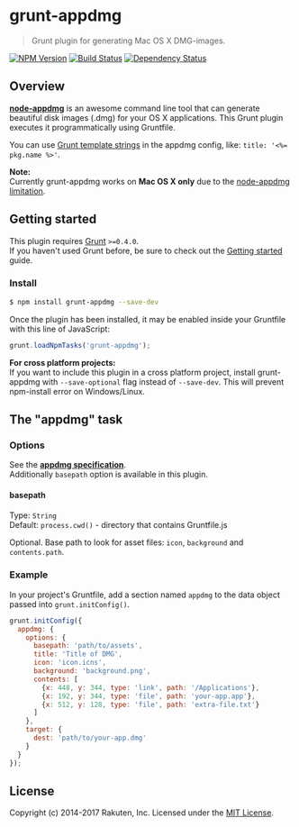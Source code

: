 # grunt-appdmg
> Grunt plugin for generating Mac OS X DMG-images.

[![NPM Version][npm-image]][npm-url]
[![Build Status][travis-image]][travis-url]
[![Dependency Status][deps-image]][deps-url]

## Overview
**[node-appdmg](https://github.com/LinusU/node-appdmg)** is an awesome command line tool that can generate beautiful disk images (.dmg) for your OS X applications.
This Grunt plugin executes it programmatically using Gruntfile.

You can use [Grunt template strings](http://gruntjs.com/api/grunt.template) in the appdmg config, like: `title: '<%= pkg.name %>'`.

**Note:**  
Currently grunt-appdmg works on **Mac OS X only** due to the [node-appdmg limitation](https://github.com/LinusU/node-appdmg/issues/14).

## Getting started

This plugin requires [Grunt](http://gruntjs.com/) `>=0.4.0`.  
If you haven't used Grunt before, be sure to check out the [Getting started](http://gruntjs.com/getting-started) guide.

### Install
```sh
$ npm install grunt-appdmg --save-dev
```

Once the plugin has been installed, it may be enabled inside your Gruntfile with this line of JavaScript:

```js
grunt.loadNpmTasks('grunt-appdmg');
```

**For cross platform projects:**  
If you want to include this plugin in a cross platform project, install grunt-appdmg with `--save-optional` flag instead of `--save-dev`.
This will prevent npm-install error on Windows/Linux.

## The "appdmg" task

### Options
See the **[appdmg specification](https://github.com/LinusU/node-appdmg#json-input)**.  
Additionally `basepath` option is available in this plugin.

#### basepath
Type: `String`  
Default: `process.cwd()` - directory that contains Gruntfile.js

Optional. Base path to look for asset files: `icon`, `background` and `contents.path`.

### Example
In your project's Gruntfile, add a section named `appdmg` to the data object passed into `grunt.initConfig()`.

```js
grunt.initConfig({
  appdmg: {
    options: {
      basepath: 'path/to/assets',
      title: 'Title of DMG',
      icon: 'icon.icns',
      background: 'background.png',
      contents: [
        {x: 448, y: 344, type: 'link', path: '/Applications'},
        {x: 192, y: 344, type: 'file', path: 'your-app.app'},
        {x: 512, y: 128, type: 'file', path: 'extra-file.txt'}
      ]
    },
    target: {
      dest: 'path/to/your-app.dmg'
    }
  }
});
```

## License
Copyright (c) 2014-2017 Rakuten, Inc.
Licensed under the [MIT License](LICENSE).

[npm-image]: https://img.shields.io/npm/v/grunt-appdmg.svg
[npm-url]: https://www.npmjs.com/package/grunt-appdmg
[travis-image]: https://travis-ci.org/rakuten-frontend/grunt-appdmg.svg?branch=master
[travis-url]: https://travis-ci.org/rakuten-frontend/grunt-appdmg
[deps-image]: https://david-dm.org/rakuten-frontend/grunt-appdmg.svg
[deps-url]: https://david-dm.org/rakuten-frontend/grunt-appdmg
